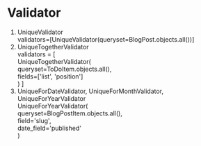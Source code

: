 # Validator
1. UniqueValidator\
validators=[UniqueValidator(queryset=BlogPost.objects.all())]
2. UniqueTogetherValidator\
validators = [\
            UniqueTogetherValidator(\
                queryset=ToDoItem.objects.all(),\
                fields=['list', 'position']\
            )
        ]
3. UniqueForDateValidator, UniqueForMonthValidator, UniqueForYearValidator \
UniqueForYearValidator(\
                queryset=BlogPostItem.objects.all(),\
                field='slug',\
                date_field='published'\
            )
